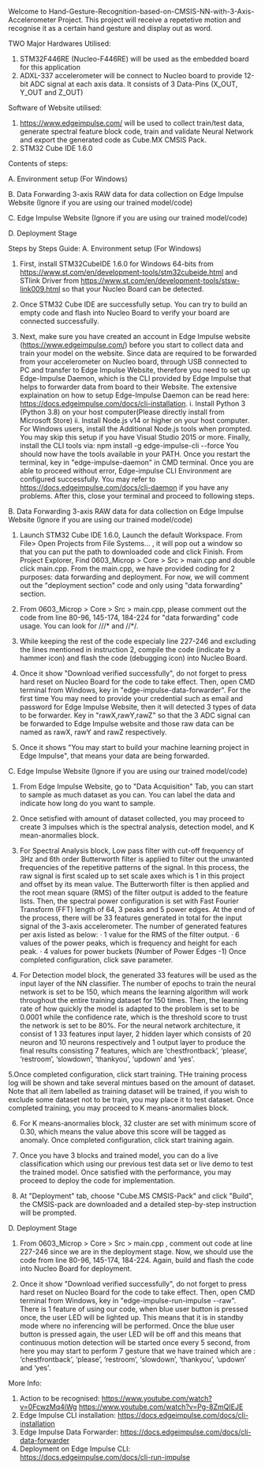 Welcome to Hand-Gesture-Recognition-based-on-CMSIS-NN-with-3-Axis-Accelerometer Project. This project will receive a repetetive motion and recognise it as a certain hand gesture and display out as word.


TWO Major Hardwares Utilised:
1. STM32F446RE (Nucleo-F446RE) will be used as the embedded board for this application
2. ADXL-337 accelerometer will be connect to Nucleo board to provide 12-bit ADC signal at each axis data. It consists of 3 Data-Pins (X_OUT, Y_OUT and Z_OUT)


Software of Website utilised:
1. https://www.edgeimpulse.com/ will be used to collect train/test data, generate spectral feature block code, train and validate Neural Network and export the
generated code as Cube.MX CMSIS Pack.
2. STM32 Cube IDE 1.6.0


Contents of steps:

A. Environment setup (For Windows)

B. Data Forwarding 3-axis RAW data for data collection on Edge Impulse Website (Ignore if you are using our trained model/code)

C. Edge Impulse Website (Ignore if you are using our trained model/code)

D. Deployment Stage







Steps by Steps Guide:
A. Environment setup (For Windows)
1. First, install STM32CubeIDE 1.6.0 for Windows 64-bits from https://www.st.com/en/development-tools/stm32cubeide.html and STlink Driver from https://www.st.com/en/development-tools/stsw-link009.html so that your Nucleo Board can be detected.
 
2. Once STM32 Cube IDE are successfully setup. You can try to build an empty code and flash into Nucleo Board to verify your board are connected successfully.

3. Next, make sure you have created an account in Edge Impulse website (https://www.edgeimpulse.com/) before you start to collect data and train your model on the website. Since data are required to be forwarded from your accelerometer on Nucleo board, through USB connected to PC and transfer to Edge Impulse Website, therefore you need to set up Edge-Impulse Daemon, which is the CLI provided by Edge Impulse that helps to forwarder data from board to their Website. The extensive explaination on how to setup Edge-Impulse Daemon can be read here: https://docs.edgeimpulse.com/docs/cli-installation. 
i. Install Python 3 (Python 3.8) on your host computer(Please directly install from Microsoft Store)
ii. Install Node.js v14 or higher on your host computer.
For Windows users, install the Additional Node.js tools when prompted. You may skip this setup if you have Visual Studio 2015 or more.
Finally, install the CLI tools via:
npm install -g edge-impulse-cli --force
You should now have the tools available in your PATH.
Once you restart the terminal, key in "edge-impulse-daemon" in CMD terminal. Once you are able to proceed without error, Edge-impulse CLI Environment are configured successfully. You may refer to https://docs.edgeimpulse.com/docs/cli-daemon if you have any problems. After this, close your terminal and proceed to following steps.


B. Data Forwarding 3-axis RAW data for data collection on Edge Impulse Website (Ignore if you are using our trained model/code)
1. Launch STM32 Cube IDE 1.6.0, Launch the default Workspace. From File> Open Projects from File Systems... , it will pop out a window so that you can put the path to downloaded code and click Finish. From Project Explorer, Find 0603_Microp > Core > Src > main.cpp and double click main.cpp. From the main.cpp, we have provided coding for 2 purposes: data forwarding and deployment. For now, we will comment out the "deployment section" code and only using "data forwarding" section.

2. From 0603_Microp > Core > Src > main.cpp, please comment out the code from line 80-96, 145-174, 184-224 for "data forwarding" code usage. You can look for ///* and //*/. 

3. While keeping the rest of the code especialy line 227-246 and excluding the lines mentioned in instruction 2, compile the code (indicate by a hammer icon) and flash the code (debugging icon) into Nucleo Board.

4. Once it show "Download verified successfully", do not forget to press hard reset on Nucleo Board for the code to take effect. Then, open CMD terminal from Windows, key in "edge-impulse-data-forwarder". For the first time You may need to provide your credential such as email and password for Edge Impulse Website, then it will detected 3 types of data to be forwarder. Key in "rawX,rawY,rawZ" so that the 3 ADC signal can be forwarded to Edge Impulse website and those raw data can be named as rawX, rawY and rawZ respectively.

5. Once it shows "You may start to build your machine learning project in Edge Impulse", that means your data are being forwarded.


C. Edge Impulse Website (Ignore if you are using our trained model/code)
1. From Edge Impulse Website, go to "Data Acquisition" Tab, you can start to sample as much dataset as you can. You can label the data and indicate how long do you want to sample. 

2. Once setisfied with amount of dataset collected, you may proceed to create 3 impulses which is the spectral analysis, detection model, and K mean-anormalies block.

3. For Spectral Analysis block, Low pass filter with cut-off frequency of 3Hz and 6th order Butterworth filter is applied to filter out the unwanted frequencies of the repetitive patterns of the signal. In this process, the raw signal is first scaled up to set scale axes which is 1 in this project and offset by its mean value. The Butterworth filter is then applied and the root mean square (RMS) of the filter output is added to the feature lists. Then, the spectral power configuration is set with Fast Fourier Transform (FFT) length of 64, 3 peaks and 5 power edges. At the end of the process, there will be 33 features generated in total for the input signal of the 3-axis accelerometer. The number of generated features per axis listed as below:
·         1 value for the RMS of the filter output.
·         6 values of the power peaks, which is frequency and height for each peak.
·         4 values for power buckets (Number of Power Edges -1)
Once completed configuration, click save parameter.

4. For Detection model block, the generated 33 features will be used as the input layer of the NN classifier. The number of epochs to train the neural network is set to be 150, which means the learning algorithm will work throughout the entire training dataset for 150 times. Then, the learning rate of how quickly the model is adapted to the problem is set to be 0.0001 while the confidence rate, which is the threshold score to trust the network is set to be 80%. For the neural network architecture, it consist of 1 33 features input layer, 2 hidden layer which consists of 20 neuron and 10 neurons respectively and 1 output layer to produce the final results consisting 7 features, which are ‘chestfrontback’, ‘please’, ‘restroom’, ‘slowdown’, ‘thankyou’, ‘updown’ and ‘yes'.

5.Once completed configuration, click start training. THe training process log will be shown and take several mintues based on the amount of dataset. Note that all item labelled as training dataset will be trained, if you wish to exclude some dataset not to be train, you may place it to test dataset. Once completed training, you may proceed to K means-anormalies block.

6. For K means-anormalies block, 32 cluster are set with minimum score of 0.30, which means the value above this score will be tagged as anomaly. Once completed configuration, click start training again.

7. Once you have 3 blocks and trained model, you can do a live classification which using our previous test data set or live demo to test the trained model. Once satisfied with the performance, you may proceed to deploy the code for implementation.

8. At "Deployment" tab, choose "Cube.MS CMSIS-Pack" and click "Build", the CMSIS-pack are downloaded and a detailed step-by-step instruction will be prompted.


D. Deployment Stage
1. From 0603_Microp > Core > Src > main.cpp , comment out code at line 227-246 since we are in the deployment stage. Now, we should use the code from line 80-96, 145-174, 184-224. Again, build and flash the code into Nucleo Board for deployment.

2. Once it show "Download verified successfully", do not forget to press hard reset on Nucleo Board for the code to take effect. Then, open CMD terminal from Windows, key in "edge-impulse-run-impulse --raw". There is 1 feature of using our code, when blue user button is pressed once, the user LED will be lighted up. This means that it is in standby mode where no inferencing will be performed. Once the blue user button is pressed again, the user LED will be off and this means that continuous motion detection will be started once every 5 second, from here you may start to perform 7 gesture that we have trained which are : ‘chestfrontback’, ‘please’, ‘restroom’, ‘slowdown’, ‘thankyou’, ‘updown’ and ‘yes'.

More Info:
1. Action to be recognised: 
https://www.youtube.com/watch?v=0FcwzMq4iWg
https://www.youtube.com/watch?v=Pg-8ZmQIEJE
2. Edge Impulse CLI installation: 
https://docs.edgeimpulse.com/docs/cli-installation
3. Edge Impulse Data Forwarder:
https://docs.edgeimpulse.com/docs/cli-data-forwarder
4. Deployment on Edge Impulse CLI:
https://docs.edgeimpulse.com/docs/cli-run-impulse
